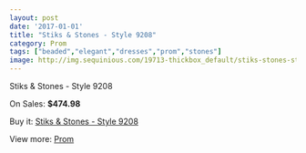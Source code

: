 ```yaml
---
layout: post
date: '2017-01-01'
title: "Stiks & Stones - Style 9208"
category: Prom
tags: ["beaded","elegant","dresses","prom","stones"]
image: http://img.sequinious.com/19713-thickbox_default/stiks-stones-style-9208.jpg
---
```

Stiks & Stones - Style 9208

On Sales: **$474.98**
<a href="https://www.sequinious.com/prom/8897-stiks-stones-style-9208.html"><amp-img layout="responsive" width="600" height="600" src="//img.sequinious.com/19713-thickbox_default/stiks-stones-style-9208.jpg" alt="Stiks & Stones - Style 9208 0" /></a>
<a href="https://www.sequinious.com/prom/8897-stiks-stones-style-9208.html"><amp-img layout="responsive" width="600" height="600" src="//img.sequinious.com/19716-thickbox_default/stiks-stones-style-9208.jpg" alt="Stiks & Stones - Style 9208 1" /></a>
<a href="https://www.sequinious.com/prom/8897-stiks-stones-style-9208.html"><amp-img layout="responsive" width="600" height="600" src="//img.sequinious.com/19715-thickbox_default/stiks-stones-style-9208.jpg" alt="Stiks & Stones - Style 9208 2" /></a>
<a href="https://www.sequinious.com/prom/8897-stiks-stones-style-9208.html"><amp-img layout="responsive" width="600" height="600" src="//img.sequinious.com/19714-thickbox_default/stiks-stones-style-9208.jpg" alt="Stiks & Stones - Style 9208 3" /></a>

Buy it: [Stiks & Stones - Style 9208](https://www.sequinious.com/prom/8897-stiks-stones-style-9208.html "Stiks & Stones - Style 9208")

View more: [Prom](https://www.sequinious.com/7-prom "Prom")